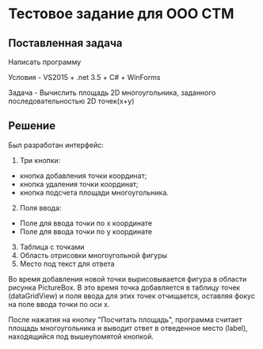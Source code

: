 # Тестовое задание для ООО СТМ
## Поставленная задача
Написать программу

Условия - VS2015 + .net 3.5 + С# + WinForms

Задача - Вычислить площадь 2D многоугольника, заданного последовательностью 2D точек(x+y)

## Решение
Был разработан интерфейс:
1. Три кнопки:
* кнопка добавления точки координат;
* кнопка удаления точки координат;
* кнопка подсчета площади многоугольника.
2. Поля ввода:
* Поле для ввода точки по x координате
* Поле для ввода точки по y координате
3. Таблица с точками
4. Область отрисовки многоугольной фигуры
5. Место под текст для ответа

Во время добавления новой точки вырисовывается фигура в области рисунка PictureBox. В это время точка добавляется в таблицу точек (dataGridView) и поля ввода для этих точек отчищается, оставляя фокус на поле ввода точки по оси х.

После нажатия на кнопку "Посчитать площадь", программа считает площадь многоугольника и выводит ответ в отведенное место (label), находящийся под вышеупомятой кнопкой.